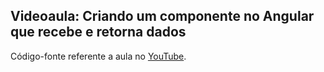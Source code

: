 ## Videoaula: Criando um componente no Angular que recebe e retorna dados

Código-fonte referente a aula no [YouTube](http://youtube.com/algaworks).
